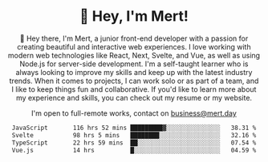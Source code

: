 <div align="center">
  <h1 align="center">👋 Hey, I'm Mert! </h1>
<p>
 🎉 Hey there, I'm Mert, a junior front-end developer with a passion for creating beautiful and interactive web experiences. I love working with modern web technologies like React, Next, Svelte, and Vue, as well as using Node.js for server-side development. I'm a self-taught learner who is always looking to improve my skills and keep up with the latest industry trends. When it comes to projects, I can work solo or as part of a team, and I like to keep things fun and collaborative. If you'd like to learn more about my experience and skills, you can check out my resume or my website.
</p>

  I'm open to full-remote works, contact on [business@mert.day](mailto:business@mert.day) 
  
<!--START_SECTION:waka-->

```txt
JavaScript       116 hrs 52 mins █████████▓░░░░░░░░░░░░░░░   38.31 %
Svelte           98 hrs 5 mins   ████████░░░░░░░░░░░░░░░░░   32.16 %
TypeScript       22 hrs 59 mins  ██░░░░░░░░░░░░░░░░░░░░░░░   07.54 %
Vue.js           14 hrs          █░░░░░░░░░░░░░░░░░░░░░░░░   04.59 %
```

<!--END_SECTION:waka-->
